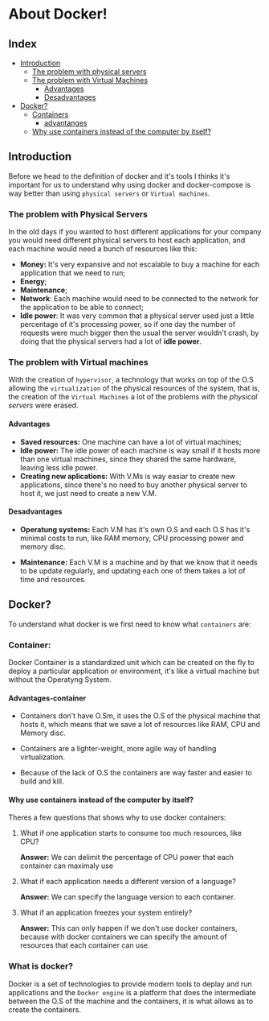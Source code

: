 # About Docker! 

## Index

- [Introduction](#introduction)
    - [The problem with physical servers](The-problem-with-Physical-Servers)
    - [The problem with Virtual Machines](The-problem-with-Virtual-machines)
        - [Advantages](#advantages)
        - [Desadvantages](#desadvantages)
- [Docker?](#docker)
    - [Containers](#containers)    
        - [advantanges](#advantages-container)
    - [Why use containers instead of the computer by itself?](#Why-use-containers-instead-of-the-computer-by-itself?)

## Introduction

Before we head to the definition of docker and it's tools I thinks it's important for us to understand why using docker and docker-compose is way better than using `physical servers` or `Virtual machines`.

### **The problem with Physical Servers**

In the old days if you wanted to host different applications for your company you would need different physical servers to host each application, and each machine would need a bunch of resources like this:

- **Money:** It's very expansive and not escalable to buy a machine for each application that we need to run;
- **Energy**; 
- **Maintenance**;
- **Network**: Each machine would need to be connected to the network for the application to be able to connect;
- **Idle power**: It was very common that a physical server used just a little percentage of it's processing power, so if one day the number of requests were much bigger then the usual the server wouldn't crash, by doing that the physical servers had a lot of **idle power**.

### **The problem with Virtual machines**

With the creation of `hypervisor`, a technology that works on top of the O.S allowing the `virtualization`  of the physical resources of the system, that is, the creation of the `Virtual Machines` a lot of the problems with the *physical servers* were erased.

#### **Advantages** 

- **Saved resources:** One machine can have a lot of virtual machines;
- **Idle power:** The idle power of each machine is way small if it hosts more than one virtual machines, since they shared the same hardware, leaving less idle power.
- **Creating new aplications:** With V.Ms is way easiar to create new applications, since there's no need to buy another physical server to host it, we just need to create a new V.M. 

#### **Desadvantages**

- **Operatung systems:** Each V.M has it's own O.S and each O.S has it's minimal costs to run, like RAM memory, CPU processing power and memory disc.

- **Maintenance:** Each V.M is a machine and by that we know that it needs to be update regularly, and updating each one of them takes a lot of time and resources. 
    

## Docker?

To understand what docker is we first need to know what `containers` are:

### Container:

Docker Container is a standardized unit which can be created on the fly to deploy a particular application or environment, it's like a virtual machine but without the Operatyng System.

#### Advantages-container

- Containers don't have O.Sm, it uses the O.S of the physical machine that hosts it, which means that we save a lot of resources like RAM, CPU and Memory disc.

- Containers are a lighter-weight, more agile way of handling virtualization.

- Because of the lack of O.S the containers are way faster and easier to build and kill.

#### Why use containers instead of the computer by itself?

Theres a few questions that shows why to use docker containers:

1. What if one application starts to consume too much resources, like CPU? 

    **Answer:** We can delimit the percentage of CPU power that each container can maximaly use

2. What if each application needs a different version of a language?

    **Answer:** We can specify the language version to each container.

3. What if an application freezes your system entirely?

    **Answer:** This can only happen if we don't use docker containers, because with docker containers we can specify the amount of resources that each container can use.

### What is docker?

Docker is a set of technologies to provide modern tools to deplay and run applications and the `Docker engine` is a platform that does the intermediate between the O.S of the machine and the containers, it is what allows as to create the containers.